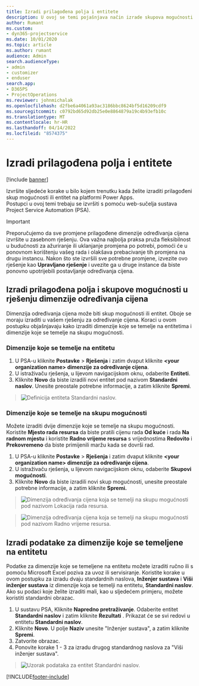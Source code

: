 ```yaml
---
title: Izradi prilagođena polja i entitete
description: U ovoj se temi pojašnjava način izrade skupova mogućnosti i entiteta u vlastitom rješenju na platformi Power Apps.
author: Rumant
ms.custom:
- dyn365-projectservice
ms.date: 10/01/2020
ms.topic: article
ms.author: rumant
audience: Admin
search.audienceType:
- admin
- customizer
- enduser
search.app:
- D365PS
- ProjectOperations
ms.reviewer: johnmichalak
ms.openlocfilehash: d2fbe6a4061a93ac3186bbc8624bf5d16209cdf9
ms.sourcegitcommit: c0792bd65d92db25e0e8864879a19c4b93efb10c
ms.translationtype: MT
ms.contentlocale: hr-HR
ms.lasthandoff: 04/14/2022
ms.locfileid: "8574375"
---
```

# <a name="create-custom-fields-and-entities"></a>Izradi prilagođena polja i entitete 

[!include [banner](../includes/psa-now-project-operations.md)]

Izvršite sljedeće korake u bilo kojem trenutku kada želite izraditi prilagođeni skup mogućnosti ili entitet na platformi Power Apps.  
Postupci u ovoj temi trebaju se izvršiti s pomoću web-sučelja sustava Project Service Automation (PSA).

> [!IMPORTANT]
> Preporučujemo da sve promjene prilagođene dimenzije određivanja cijena izvršite u zasebnom rješenju. Ova važna najbolja praksa pruža fleksibilnost u budućnosti za ažuriranje ili uklanjanje promjena po potrebi, pomoći će u ponovnom korištenju vašeg rada i olakšava prebacivanje tih promjena na drugu instancu. Nakon što ste izvršili sve potrebne promjene, izvezite ovo rješenje kao **Upravljano rješenje** i uvezite ga u druge instance da biste ponovno upotrijebili postavljanje određivanja cijena.

  
## <a name="create-custom-fields-and-option-sets-in-the-pricing-dimension-solution"></a>Izradi prilagođena polja i skupove mogućnosti u rješenju dimenzije određivanja cijena

Dimenzija određivanja cijena može biti skup mogućnosti ili entitet. Oboje se moraju izraditi u vašem rješenju za određivanje cijena. Koraci u ovom postupku objašnjavaju kako izraditi dimenzije koje se temelje na entitetima i dimenzije koje se temelje na skupu mogućnosti.

### <a name="entity-based-dimensions"></a>Dimenzije koje se temelje na entitetu

1. U PSA-u kliknite **Postavke** > **Rješenja** i zatim dvaput kliknite **\<your organization name> dimenzije za određivanje cijena**.
2. U istraživaču rješenja, u lijevom navigacijskom oknu, odaberite **Entiteti**.
3. Kliknite **Novo** da biste izradili novi entitet pod nazivom **Standardni naslov**. Unesite preostale potrebne informacije, a zatim kliknite **Spremi**.

> ![Definicija entiteta Standardni naslov.](media/Standard-Title-entity-definition.png)


### <a name="option-set-based-dimensions"></a>Dimenzije koje se temelje na skupu mogućnosti 
Možete izraditi dvije dimenzije koje se temelje na skupu mogućnosti. Koristite **Mjesto rada resursa** da biste pratili cijenu rada **Od kuće** i rada **Na radnom mjestu** i koristite **Radno vrijeme resursa** s vrijednostima **Redovito** i **Prekovremeno** da biste primijenili maržu kada se dovrši rad.


1. U PSA-u kliknite **Postavke** > **Rješenja** i zatim dvaput kliknite **\<your organization name> dimenzije za određivanje cijena**. 
2. U istraživaču rješenja, u lijevom navigacijskom oknu, odaberite  **Skupovi mogućnosti**. 
3. Kliknite **Novo** da biste izradili novi skup mogućnosti, unesite preostale potrebne informacije, a zatim kliknite **Spremi.**

> ![Dimenzija određivanja cijena koja se temelji na skupu mogućnosti pod nazivom Lokacija rada resursa.](media/Option-set-PD-called-Resource-Work-Location.png)

> ![Dimenzija određivanja cijena koja se temelji na skupu mogućnosti pod nazivom Radno vrijeme resursa.](media/Option-set-PD-called-Resource-Work-Hours.PNG)


## <a name="create-data-for-entity-based-dimensions"></a>Izradi podatake za dimenzije koje se temeljene na entitetu

Podatke za dimenzije koje se temeljene na entitetu možete izraditi ručno ili s pomoću Microsoft Excel poziva za uvoz ili servisiranje. Koristite korake u ovom postupku za izradu dvaju standardnih naslova, **Inženjer sustava** i **Viši inženjer sustava** iz dimenzije koja se temelji na entitetu, **Standardni naslov**. Ako su podaci koje želite izraditi mali, kao u sljedećem primjeru, možete koristiti standardni obrazac.

1. U sustavu PSA, Kliknite **Napredno pretraživanje**. Odaberite entitet **Standardni naslov** i zatim kliknite **Rezultati** . Prikazat će se svi redovi u entitetu **Standardni naslov**.
2. Kliknite **Novo**. U polje **Naziv** unesite "Inženjer sustava", a zatim kliknite **Spremi**.
3. Zatvorite obrazac. 
4. Ponovite korake 1 - 3 za izradu drugog standardnog naslova za "Viši inženjer sustava".

> ![Uzorak podataka za entitet Standardni naslov.](media/ST-data.png)




[!INCLUDE[footer-include](../includes/footer-banner.md)]
